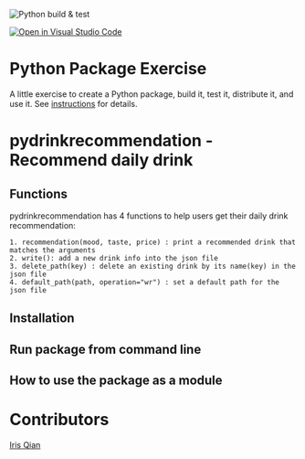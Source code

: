 ![Python build & test](https://github.com/software-students-fall2022/python-package-exercise-project-3-team-5/actions/workflows/main.yml/badge.svg)

[![Open in Visual Studio Code](https://classroom.github.com/assets/open-in-vscode-c66648af7eb3fe8bc4f294546bfd86ef473780cde1dea487d3c4ff354943c9ae.svg)](https://classroom.github.com/online_ide?assignment_repo_id=9088608&assignment_repo_type=AssignmentRepo)
# Python Package Exercise

A little exercise to create a Python package, build it, test it, distribute it, and use it. See [instructions](./instructions.md) for details.

# pydrinkrecommendation - Recommend daily drink


## Functions
pydrinkrecommendation has 4 functions to help users get their daily drink recommendation: 
    
    1. recommendation(mood, taste, price) : print a recommended drink that matches the arguments
    2. write(): add a new drink info into the json file 
    3. delete_path(key) : delete an existing drink by its name(key) in the json file
    4. default_path(path, operation="wr") : set a default path for the json file

## Installation



## Run package from command line


## How to use the package as a module


# Contributors
[Iris Qian](https://github.com/okkiris)




